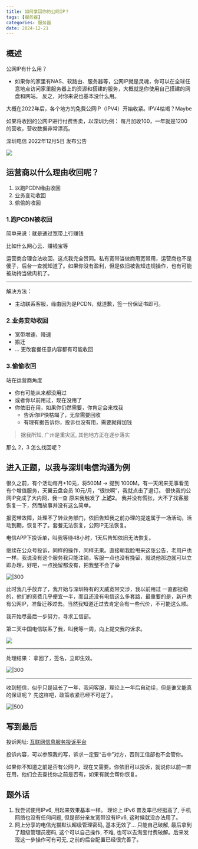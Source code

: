 ```yaml
---
title: 如何拿回你的公网IP？
tags: [服务器]
categories: 服务器
date: 2024-12-21
---
```


## 概述

公网IP有什么用？

- 如果你的家里有NAS、软路由、服务器等，公网IP就是灵魂，你可以在全球任意地点访问家里服务器上的资源和搭建的服务，大概就是你使用自己搭建的网盘和网站。 反之，对你来说也基本没什么用。

大概在2022年后，各个地方的免费公网IP（IPV4）开始收紧。IPV4枯竭？Maybe

如果将收回的公网IP进行付费售卖，以深圳为例： 每月加收100，一年就是1200的营收，营收数据非常漂亮。

深圳电信 2022年12月5日 发布公告

![](https://gcore.jsdelivr.net/gh/itangqiao/pic@main/blog/202412270100931.webp)

## 运营商以什么理由收回呢？

1. 以跑PCDN缘由收回
2. 业务变动收回
3. 偷偷的收回

### 1.跑PCDN被收回

简单来说：就是通过宽带上行赚钱

比如什么网心云、赚钱宝等

运营商合理合法收回，这点我完全赞同。私有宽带当做商用宽带用，运营商也不是傻子，后台一查就知道了。如果你没有盈利，但是依旧被告知违规操作，也有可能被劫持当做肉机了。

---

解决方法：

- 主动联系客服，缘由因为是PCDN，就道歉，签一份保证书即可。

### 2.业务变动收回

- 宽带增速、降速
- 搬迁
- ... 更改套餐任意内容都有可能收回

### 3.偷偷收回

站在运营商角度

- 你有可能从来都没用过
- 或者你以前用过，现在没用了
- 你依旧在用，如果你仍然需要，你肯定会来找我
  - 告诉你IP快枯竭了，无奈需要回收
  - 有理有据告诉你，投诉也没有用，需要就得加钱

> 据我所知, 广州是重灾区, 其他地方正在逐步落实

那么 2，3 怎么找回呢？

## 进入正题，以我与深圳电信沟通为例

很久之前，有个活动每月+10元，将500M → 提到 1000M。有一天闲来无事看见有个增值服务，天翼云盘会员 10元/月，“很快啊”，我就点击了退订。 很快我的公网IP变成了大内网，我一查 原来我触发了 **上述2**。 我并没有慌张，大不了找客服恢复一下，然而故事并没有这么简单。

报宽带故障，处理不了转业务部门，依旧告知我之前办理的提速属于一场活动，活动到期，恢复不了。套餐无法恢复，公网IP无法恢复。

电信APP下投诉单，叫我等待48小时，1天后告知依旧无法恢复。

继续在公众号投诉，同样的操作，同样无果。直接朝我脸甩来这张公告，老用户也一样。我说没有这个服务我只能注销，客服一点也没有挽留，就说他那边就可以立即办理，好吧，一点挽留都没有，把我整不会了😁

![|300](https://gcore.jsdelivr.net/gh/itangqiao/pic@main/blog/202412270055914.webp)

此时我几乎放弃了，我开始与深圳特有的天威宽带交涉，我以前用过 一直都挺稳的，他们的资费几乎便宜一半，而且还没有电信这么多套路，最重要的是，新户也有公网IP，准备迁移过去。当然我知道迁过去肯定会有一些代价，不可能这么顺。

我开始尽最后一步努力，寻求工信部。

第二天中国电信联系了我，叫我等一周，向上提交我的诉求。

![](https://gcore.jsdelivr.net/gh/itangqiao/pic@main/blog/202412270056012.webp)

---

处理结果： 拿回了，签名，立即生效。

![|300](https://gcore.jsdelivr.net/gh/itangqiao/pic@main/blog/202412270057577.webp)

---

收到短信，似乎只是延长了一年，我问客服，理论上一年后自动续，但是谁又能真的保证呢？ 先这样吧，政策收紧已经不可逆了。

![|500](https://gcore.jsdelivr.net/gh/itangqiao/pic@main/blog/202412270057676.webp)

## 写到最后

投诉网址: [互联网信息服务投诉平台](https://hlwtsxt.miit.gov.cn/#/complaint/default)

投诉内容，可以参照我的写，诉求一定要“击中”对方，否则工信部也不会管你。

如果你不知道之前是否有公网IP，现在又需要。你依旧可以投诉，就说你以前一直在用，他们会去查找你之前是否有，如果有就会帮你恢复。

## 题外话

1. 我尝试使用IPv6, 用起来效果基本一样。 理论上 IPv6 普及率已经挺高了, 手机网络也没有任何问题, 但是部分亲友宽带没有IPv6, 这时候就没办法用了。
2. 网上分享的电信光猫默认超级管理密码, 基本无效了... 只能自己破解, 最后拿到了超级管理员密码, 这个可以自己操作, 不难, 也可以去淘宝付费破解。后来发现这一步操作可有可无, 之前的后台配置已经很完善了。
